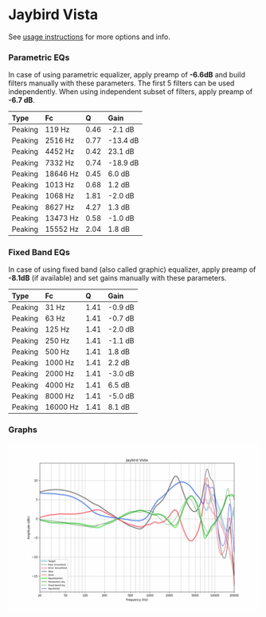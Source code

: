 # Jaybird Vista
See [usage instructions](https://github.com/jaakkopasanen/AutoEq#usage) for more options and info.

### Parametric EQs
In case of using parametric equalizer, apply preamp of **-6.6dB** and build filters manually
with these parameters. The first 5 filters can be used independently.
When using independent subset of filters, apply preamp of **-6.7 dB**.

| Type    | Fc       |    Q | Gain     |
|:--------|:---------|:-----|:---------|
| Peaking | 119 Hz   | 0.46 | -2.1 dB  |
| Peaking | 2516 Hz  | 0.77 | -13.4 dB |
| Peaking | 4452 Hz  | 0.42 | 23.1 dB  |
| Peaking | 7332 Hz  | 0.74 | -18.9 dB |
| Peaking | 18646 Hz | 0.45 | 6.0 dB   |
| Peaking | 1013 Hz  | 0.68 | 1.2 dB   |
| Peaking | 1068 Hz  | 1.81 | -2.0 dB  |
| Peaking | 8627 Hz  | 4.27 | 1.3 dB   |
| Peaking | 13473 Hz | 0.58 | -1.0 dB  |
| Peaking | 15552 Hz | 2.04 | 1.8 dB   |

### Fixed Band EQs
In case of using fixed band (also called graphic) equalizer, apply preamp of **-8.1dB**
(if available) and set gains manually with these parameters.

| Type    | Fc       |    Q | Gain    |
|:--------|:---------|:-----|:--------|
| Peaking | 31 Hz    | 1.41 | -0.9 dB |
| Peaking | 63 Hz    | 1.41 | -0.7 dB |
| Peaking | 125 Hz   | 1.41 | -2.0 dB |
| Peaking | 250 Hz   | 1.41 | -1.1 dB |
| Peaking | 500 Hz   | 1.41 | 1.8 dB  |
| Peaking | 1000 Hz  | 1.41 | 2.2 dB  |
| Peaking | 2000 Hz  | 1.41 | -3.0 dB |
| Peaking | 4000 Hz  | 1.41 | 6.5 dB  |
| Peaking | 8000 Hz  | 1.41 | -5.0 dB |
| Peaking | 16000 Hz | 1.41 | 8.1 dB  |

### Graphs
![](./Jaybird%20Vista.png)